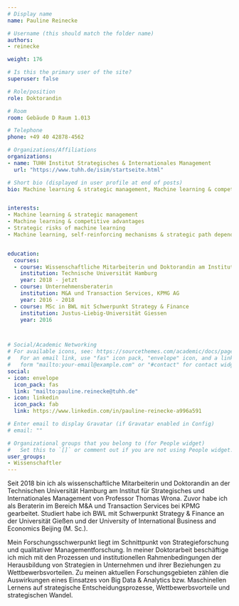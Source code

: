 ```yaml
---
# Display name
name: Pauline Reinecke

# Username (this should match the folder name)
authors:
- reinecke

weight: 176

# Is this the primary user of the site?
superuser: false

# Role/position
role: Doktorandin

# Room
room: Gebäude D Raum 1.013

# Telephone
phone: +49 40 42878-4562

# Organizations/Affiliations
organizations:
- name: TUHH Institut Strategisches & Internationales Management
  url: "https://www.tuhh.de/isim/startseite.html"

# Short bio (displayed in user profile at end of posts)
bio: Machine learning & strategic management, Machine learning & competitive advantages, Strategic risks of machine learning, Machine learning, self-reinforcing mechanisms & strategic path dependency  


interests:
- Machine learning & strategic management
- Machine learning & competitive advantages
- Strategic risks of machine learning
- Machine learning, self-reinforcing mechanisms & strategic path dependency  


education:
  courses:
  - course: Wissenschaftliche Mitarbeiterin und Doktorandin am Institut für Strategisches & Internationales Management
    institution: Technische Universität Hamburg
    year: 2018 - jetzt
  - course: Unternehmensberaterin
    institution: M&A und Transaction Services, KPMG AG
    year: 2016 - 2018
  - course: MSc in BWL mit Schwerpunkt Strategy & Finance
    institution: Justus-Liebig-Universität Giessen 
    year: 2016



# Social/Academic Networking
# For available icons, see: https://sourcethemes.com/academic/docs/page-builder/#icons
#   For an email link, use "fas" icon pack, "envelope" icon, and a link in the
#   form "mailto:your-email@example.com" or "#contact" for contact widget.
social:
- icon: envelope
  icon_pack: fas
  link: "mailto:pauline.reinecke@tuhh.de"
- icon: linkedin
  icon_pack: fab
  link: https://www.linkedin.com/in/pauline-reinecke-a996a591

# Enter email to display Gravatar (if Gravatar enabled in Config)
# email: ""

# Organizational groups that you belong to (for People widget)
#   Set this to `[]` or comment out if you are not using People widget.
user_groups:
- Wissenschaftler
---
```


Seit 2018 bin ich als wissenschaftliche Mitarbeiterin und Doktorandin an der Technischen Universität Hamburg am Institut für Strategisches und Internationales Management von Professor Thomas Wrona. Zuvor habe ich als Beraterin im Bereich M&A und Transaction Services bei KPMG gearbeitet. Studiert habe ich BWL mit Schwerpunkt Strategy & Finance an der Universität Gießen und der University of International Business and Economics Beijing (M. Sc.).

Mein Forschungsschwerpunkt liegt im Schnittpunkt von Strategieforschung und qualitativer Managementforschung. In meiner Doktorarbeit beschäftige ich mich mit den Prozessen und institutionellen Rahmenbedingungen der Herausbildung von Strategien in Unternehmen und ihrer Beziehungen zu Wettbewerbsvorteilen. Zu meinen aktuellen Forschungsgebieten zählen die Auswirkungen eines Einsatzes von Big Data & Analytics bzw. Maschinellen Lernens auf strategische Entscheidungsprozesse, Wettbewerbsvorteile und strategischen Wandel.



